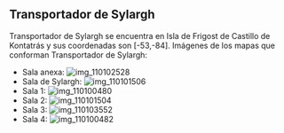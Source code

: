## Transportador de Sylargh
Transportador de Sylargh se encuentra en Isla de Frigost de Castillo de Kontatrás y sus coordenadas son [-53,-84].
Imágenes de los mapas que conforman Transportador de Sylargh:
- Sala anexa: ![img_110102528](https://media.discordapp.net/attachments/1115311447145193482/1115319962999992360/110102528.jpg)
- Sala de Sylargh: ![img_110101506](https://media.discordapp.net/attachments/1115311447145193482/1115319940489154570/110101506.jpg)
- Sala 1: ![img_110100480](https://media.discordapp.net/attachments/1115311447145193482/1115319935606997174/110100480.jpg)
- Sala 2: ![img_110101504](https://media.discordapp.net/attachments/1115311447145193482/1115319938752725182/110101504.jpg)
- Sala 3: ![img_110103552](https://media.discordapp.net/attachments/1115311447145193482/1115319967844409394/110103552.jpg)
- Sala 4: ![img_110100482](https://media.discordapp.net/attachments/1115311447145193482/1115319937150500874/110100482.jpg)